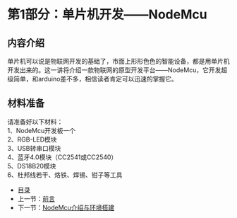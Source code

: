 # 第1部分：单片机开发——NodeMcu  
## 内容介绍
单片机可以说是物联网开发的基础了，市面上形形色色的智能设备，都是用单片机开发出来的。这一讲将介绍一款物联网的原型开发平台——NodeMcu，它开发超级简单，和arduino差不多，相信读者肯定可以迅速的掌握它。

## 材料准备
请准备好以下材料：<br>
1、NodeMcu开发板一个<br>
2、RGB-LED模块<br>
3、USB转串口模块<br>
4、蓝牙4.0模块（CC2541或CC2540）<br>
5、DS18B20模块<br>
6、杜邦线若干、烙铁、焊锡、钳子等工具

- [目录](directory.md)  
- 上一节：[前言](preface.md)
- 下一节：[NodeMcu介绍与环境搭建](1.1.md)
